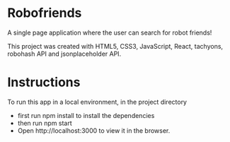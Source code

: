 # Robofriends

A single page application where the user can search for robot friends!

This project was created with HTML5, CSS3, JavaScript, React, tachyons, robohash API and jsonplaceholder API.

# Instructions

To run this app in a local environment, in the project directory

* first run npm install to install the dependencies
* then run npm start
* Open http://localhost:3000 to view it in the browser.
